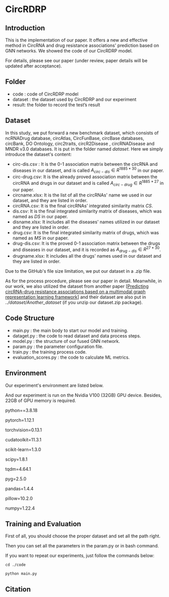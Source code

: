 # CircRDRP

## Introduction

This is the implementation of our paper. It offers a new and effective method in CircRNA and drug resistance  associations'  prediction based on GNN networks. We showed the code of our CircRDRP model.

For details, please see our paper (under review, paper details will be updated after acceptance).

## Folder

- code : code of CircRDRP model
- dataset : the dataset used by CircRDRP and our experiment
- result: the folder to record the test’s result

## Dataset

In this study, we put forward a new benchmark dataset, which consists of ncRNADrug database, circAtlas, CircFunBase, circBase databases, circBank, DO Ontology, circ2traits,  circR2Disease , circRNADisease and MNDR v3.0 databases. It is put in the folder named *dataset*. Here we simply introduce the dataset's content:

- circ-dis.csv : It is the 0-1 association matrix between the circRNA and diseases in our dataset, and is called $A_{circ-dis}\in R^{1885*30}$ in our paper.
- circ-drug.csv: It is the already proved association matrix between the circRNA and drugs in our dataset and is called $A_{circ-drug}\in R^{1885*27}$ in our paper.
- circname.xlsx: It is the list of all the circRNAs' name we used in our dataset, and they are listed in order.
- circRNA.csv: It is the final circRNAs’ integrated similarity matrix $CS$.
- dis.csv: It is the final integrated similarity matrix of diseases, which was named as $DS$ in our paper.
- disname.xlsx: It includes all the diseases' names utilized in our dataset and they are listed in order.
- drug.csv: It is the final integrated similarity matrix of drugs, which was named as $MS$ in our paper.
- drug-dis.csv: It is the proved 0-1 association matrix between the drugs and diseases in our dataset, and it is recorded as $A_{drug-dis}\in R^{27*30}$.
- drugname.xlsx: It includes all the drugs' names used in our dataset and they are listed in order.

Due to the GitHub's file size limitation, we put our dataset in a .zip file.

As for the process procedure, please see our paper in detail. Meanwhile, in our work, we also utilized the dataset from another paper [[Predicting circRNA-drug resistance associations based on a multimodal graph representation learning framework](https://ieeexplore.ieee.org/abstract/document/10195936/)] and their dataset are also put in *../dataset/Another_dataset* (if you unzip our dataset.zip package).



## Code Structure

- main.py : the main body to start our model and training.
- dataget.py : the code to read dataset and data process steps.
- model.py : the structure of our fused GNN network.
- param.py : the parameter configuration file.
- train.py : the training process code.
- evaluation_scores.py : the code to calculate ML metrics.



## Environment

Our experiment's environment are listed below. 

And our experiment is run on the Nvidia V100 (32GB) GPU device. Besides,  22GB of GPU memory is required.

python==3.8.18

pytorch=1.12.1

torchvision=0.13.1

cudatoolkit=11.3.1

scikit-learn=1.3.0

scipy=1.8.1

tqdm=4.64.1

pyg=2.5.0

pandas=1.4.4

pillow=10.2.0

numpy=1.22.4



## Training and Evaluation

First of all, you should choose the proper dataset and set all the path right. 

Then you can set all the parameters in the param.py or in bash command.

If you want to repeat our experiments, just follow the commands below:

`cd ./code`

`python main.py`



## Citation

```

```

